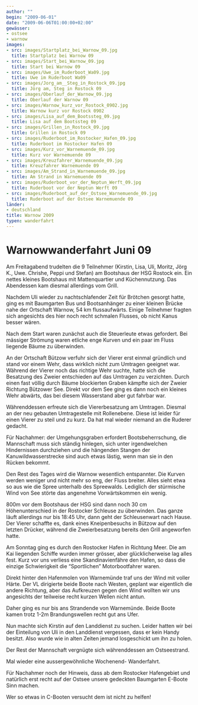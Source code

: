 ```yaml
---
author: ""
begin: "2009-06-01"
date: "2009-06-06T01:00:00+02:00"
gewässer:
- ostsee
- warnow
images:
- src: images/Startplatz_bei_Warnow_09.jpg
  title: Startplatz bei Warnow 09
- src: images/Start_bei_Warnow_09.jpg
  title: Start bei Warnow 09
- src: images/Uwe_im_Ruderboot_Wa09.jpg
  title: Uwe im Ruderboot Wa09
- src: images/Jorg_am__Steg_in_Rostock_09.jpg
  title: Jörg am, Steg in Rostock 09
- src: images/Oberlauf_der_Warnow_09.jpg
  title: Oberlauf der Warnow 09
- src: images/Warnow_kurz_vor_Rostock_0902.jpg
  title: Warnow kurz vor Rostock 0902
- src: images/Lisa_auf_dem_Bootssteg_09.jpg
  title: Lisa auf dem Bootssteg 09
- src: images/Grillen_in_Rostock_09.jpg
  title: Grillen in Rostock 09
- src: images/Ruderboot_im_Rostocker_Hafen_09.jpg
  title: Ruderboot im Rostocker Hafen 09
- src: images/Kurz_vor_Warnemuende_09.jpg
  title: Kurz vor Warnemuende 09
- src: images/Kreuzfahrer_Warnemuende_09.jpg
  title: Kreuzfahrer Warnemuende 09
- src: images/Am_Strand_in_Warnemuende_09.jpg
  title: Am Strand in Warnemuende 09
- src: images/Ruderboot_vor_der_Neptun_Werft_09.jpg
  title: Ruderboot vor der Neptun Werft 09
- src: images/Ruderboot_auf_der_Ostsee_Warnemuende_09.jpg
  title: Ruderboot auf der Ostsee Warnemuende 09
länder: 
- deutschland
title: Warnow 2009
typen: wanderfahrt
---
```



# Warnowwanderfahrt Juni 09


Am Freitagabend trudelten die 9 Teilnehmer (Kirstin, Lisa, Uli, Moritz, Jörg K., Uwe. Chrishe, Peppi und Stefan) am Bootshaus der HSG Rostock ein. Ein nettes kleines Bootshaus mit Mattenquartier und Küchennutzung. Das Abendessen kam diesmal allerdings vom Grill.

Nachdem Uli wieder zu nachtschlafender Zeit für Brötchen gesorgt hatte, ging es mit Baumgarten Bus und Bootsanhänger zu einer kleinen Brücke nahe der Ortschaft Warnow, 54 km flussaufwärts. Einige Teilnehmer fragten sich angesichts des hier noch recht schmalen Flusses, ob nicht Kanus besser wären.

Nach dem Start waren zunächst auch die Steuerleute etwas gefordert. Bei mässiger Strömung waren etliche enge Kurven und ein paar im Fluss liegende Bäume zu überwinden.

An der Ortschaft Bützow verfuhr sich der Vierer erst einmal gründlich und stand vor einem Wehr, dass wirklich nicht zum Umtragen geeignet war. Während der Vierer noch das richtige Wehr suchte, hatte sich die Besatzung des Zweier entschieden auf das Umtragen zu verzichten. Durch einen fast völlig durch Bäume blockierten Graben kämpfte sich der Zweier Richtung Bützower See. Direkt vor dem See ging es dann noch ein kleines Wehr abwärts, das bei diesem Wasserstand aber gut fahrbar war.

Währenddessen erfreute sich die Viererbesatzung am Umtragen. Diesmal an der neu gebauten Umtragestelle mit Rollenebene. Diese ist leider für einen Vierer zu steil und zu kurz. Da hat mal wieder niemand an die Ruderer gedacht.

Für Nachahmer: der Umgehungsgraben erfordert Bootsbeherrschung, die Mannschaft muss sich ständig hinlegen, sich unter irgendwelchen Hindernissen durchziehen und die hängenden Stangen der Kanuwildwasserstrecke sind auch etwas lästig, wenn man sie in den Rücken bekommt.

Den Rest des Tages wird die Warnow wesentlich entspannter. Die Kurven werden weniger und nicht mehr so eng, der Fluss breiter. Alles sieht etwa so aus wie die Spree unterhalb des Spreewalds. Lediglich der stürmische Wind von See störte das angenehme Vorwärtskommen ein wenig.

800m vor dem Bootshaus der HSG sind dann noch 30 cm Höhenunterschied in der Rostocker Schleuse zu überwinden. Das ganze läuft allerdings nur bis 18:45 Uhr, dann geht der Schleusenwart nach Hause. Der Vierer schaffte es, dank eines Kneipenbesuchs in Bützow auf den letzten Drücker, während die Zweierbesatzung bereits den Grill angeworfen hatte.

Am Sonntag ging es durch den Rostocker Hafen in Richtung Meer. Die am Kai liegenden Schiffe wurden immer grösser, aber glücklicherweise lag alles fest. Kurz vor uns verliess eine Skandinavienfähre den Hafen, so dass die einzige Schwierigkeit die “Sportlichen” Motorbootfahrer waren.

Direkt hinter den Hafenmolen von Warnemünde traf uns der Wind mit voller Härte. Der VL dirigierte beide Boote nach Westen, geplant war eigentlich die andere Richtung, aber das Aufkreuzen gegen den Wind wollten wir uns angesichts der teilweise recht kurzen Wellen nicht antun.

Daher ging es nur bis ans Strandende von Warnemünde. Beide Boote kamen trotz 1-2m Brandungswellen recht gut ans Ufer.

Nun machte sich Kirstin auf den Landdienst zu suchen. Leider hatten wir bei der Einteilung von Uli in den Landdienst vergessen, dass er kein Handy besitzt. Also wurde wie in alten Zeiten jemand losgeschickt um ihn zu holen.

Der Rest der Mannschaft vergnügte sich währenddessen am Ostseestrand.

Mal wieder eine aussergewöhnliche Wochenend- Wanderfahrt.

Für Nachahmer noch der Hinweis, dass ab dem Rostocker Hafengebiet und natürlich erst recht auf der Ostsee unsere gedeckten Baumgarten E-Boote Sinn machen.

Wer so etwas in C-Booten versucht dem ist nicht zu helfen!
